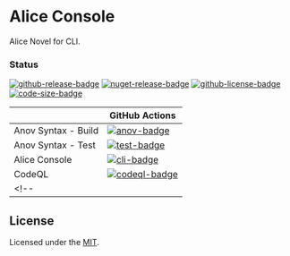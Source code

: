 # Alice Console
Alice Novel for CLI.

### Status
<!-- badges -->
[![github-release-badge]][github-release]
[![nuget-release-badge]][nuget-release]
[![github-license-badge]][github-license]
[![code-size-badge]](./)
<!-- badges -->

[github-release]: https://github.com/AliceNovel/AliceConsole/releases/latest
[nuget-release]: https://www.nuget.org/packages/AliceProject.AnovSyntax
[github-license]: https://github.com/AliceNovel/AliceConsole/blob/main/LICENSE

[github-release-badge]: https://img.shields.io/github/release/AliceNovel/AliceConsole.svg?logo=github&style=flat "Latest Release"
[nuget-release-badge]: https://badgen.net/nuget/v/AliceProject.AnovSyntax "NuGet"
[github-license-badge]: https://img.shields.io/github/license/AliceNovel/AliceConsole.svg?style=flat "License"
[code-size-badge]: https://img.shields.io/github/languages/code-size/AliceNovel/AliceConsole

<!-- history badges -->
|                     | GitHub Actions            |
| ------------------- | ------------------------- |
| Anov Syntax - Build | [![anov-badge]][anov]     |
| Anov Syntax - Test  | [![test-badge]][test]     |
| Alice Console       | [![cli-badge]][cli]       |
| CodeQL              | [![codeql-badge]][codeql] |
<!-- |                     | [![history-badge]][anov]  | -->
<!-- history badges -->

[anov]: https://github.com/AliceNovel/AliceConsole/actions/workflows/build.yml
[test]: https://github.com/AliceNovel/AliceConsole/actions/workflows/test.yml
[cli]: https://github.com/AliceNovel/AliceConsole/actions/workflows/build-cli.yml
[codeql]: https://github.com/AliceNovel/AliceConsole/actions/workflows/codeql.yml

[anov-badge]: https://img.shields.io/github/actions/workflow/status/AliceNovel/AliceConsole/build.yml?label=github&logo=github&style=flat "GitHub Actions Status"
[test-badge]: https://img.shields.io/github/actions/workflow/status/AliceNovel/AliceConsole/test.yml?label=github&logo=github&style=flat "GitHub Actions Status"
[cli-badge]: https://img.shields.io/github/actions/workflow/status/AliceNovel/AliceConsole/build-cli.yml?label=github&logo=github&style=flat "GitHub Actions Status"
[codeql-badge]: https://img.shields.io/github/actions/workflow/status/AliceNovel/AliceConsole/codeql.yml?label=github&logo=github&style=flat "GitHub Actions Status"

[history-badge]: https://buildstats.info/github/chart/AliceNovel/AliceConsole?includeBuildsFromPullRequest=false "GitHub Actions History"

## License
Licensed under the [MIT](./LICENSE).
